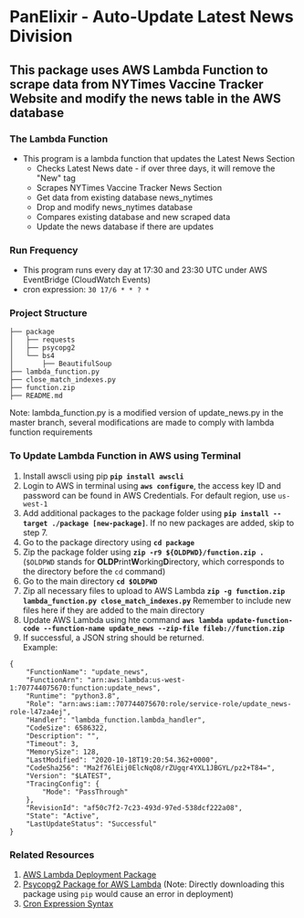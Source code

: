 # PanElixir - Auto-Update Latest News Division
## This package uses AWS Lambda Function to scrape data from NYTimes Vaccine Tracker Website and modify the news table in the AWS database

### The Lambda Function
- This program is a lambda function that updates the Latest News Section
    - Checks Latest News date - if over three days, it will remove the "New" tag
    - Scrapes NYTimes Vaccine Tracker News Section
    - Get data from existing database news_nytimes
    - Drop and modify news_nytimes database
    - Compares existing database and new scraped data
    - Update the news database if there are updates

### Run Frequency
- This program runs every day at 17:30 and 23:30 UTC under AWS EventBridge (CloudWatch Events)
- cron expression: `30 17/6 * * ? *`

### Project Structure
```
├── package
│   ├── requests
│   ├── psycopg2
│   └── bs4
│       ├── BeautifulSoup
├── lambda_function.py
├── close_match_indexes.py
├── function.zip
├── README.md
```
Note: lambda_function.py is a modified version of update_news.py 
in the master branch, several modifications are made to comply with
lambda function requirements

### To Update Lambda Function in AWS using Terminal
1. Install awscli using pip **`pip install awscli`**
2. Login to AWS in terminal using **`aws configure`**, the access key ID and password can be found in AWS Credentials. For default region, use `us-west-1`
3. Add additional packages to the package folder using **`pip install --target ./package [new-package]`**. If no new packages are added, skip to step 7.
4. Go to the package directory using **`cd package`**
5. Zip the package folder using **`zip -r9 ${OLDPWD}/function.zip .`** (`$OLDPWD` stands for **OLDP**rint**W**orking**D**irectory, which corresponds to the directory before the `cd` command)
6. Go to the main directory **`cd $OLDPWD`**
7. Zip all necessary files to upload to AWS Lambda **`zip -g function.zip lambda_function.py close_match_indexes.py`** Remember to include new files here if they are added to the main directory
8. Update AWS Lambda using hte command **`aws lambda update-function-code --function-name update_news --zip-file fileb://function.zip`**
9. If successful, a JSON string should be returned. <br>
Example: 
```
{
    "FunctionName": "update_news",
    "FunctionArn": "arn:aws:lambda:us-west-1:707744075670:function:update_news",
    "Runtime": "python3.8",
    "Role": "arn:aws:iam::707744075670:role/service-role/update_news-role-l47za4ej",
    "Handler": "lambda_function.lambda_handler",
    "CodeSize": 6586322,
    "Description": "",
    "Timeout": 3,
    "MemorySize": 128,
    "LastModified": "2020-10-18T19:20:54.362+0000",
    "CodeSha256": "Ma2f76lEij0ElcNqO8/rZUgqr4YXL1JBGYL/pz2+T84=",
    "Version": "$LATEST",
    "TracingConfig": {
        "Mode": "PassThrough"
    },
    "RevisionId": "af50c7f2-7c23-493d-97ed-538dcf222a08",
    "State": "Active",
    "LastUpdateStatus": "Successful"
}
```

### Related Resources
1. [AWS Lambda Deployment Package](https://docs.aws.amazon.com/lambda/latest/dg/python-package.html)
2. [Psycopg2 Package for AWS Lambda](https://github.com/jkehler/awslambda-psycopg2) (Note: Directly downloading this package using `pip` would cause an error in deployment)
3. [Cron Expression Syntax](https://docs.aws.amazon.com/AmazonCloudWatch/latest/events/ScheduledEvents.html)


